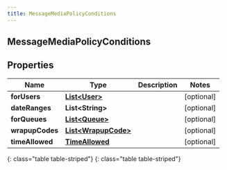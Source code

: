 ```yaml
---
title: MessageMediaPolicyConditions
---
```

## MessageMediaPolicyConditions


## Properties

| Name | Type | Description | Notes |
| ------------ | ------------- | ------------- | ------------- |
| **forUsers** | [**List&lt;User&gt;**](User.html) |  |  [optional] |
| **dateRanges** | **List&lt;String&gt;** |  |  [optional] |
| **forQueues** | [**List&lt;Queue&gt;**](Queue.html) |  |  [optional] |
| **wrapupCodes** | [**List&lt;WrapupCode&gt;**](WrapupCode.html) |  |  [optional] |
| **timeAllowed** | [**TimeAllowed**](TimeAllowed.html) |  |  [optional] |
{: class="table table-striped"}
{: class="table table-striped"}


